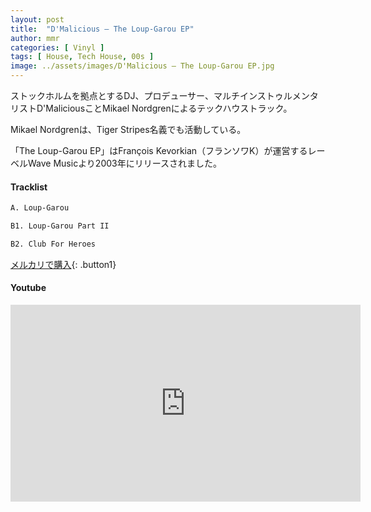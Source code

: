 ```yaml
---
layout: post
title:  "D'Malicious – The Loup-Garou EP"
author: mmr
categories: [ Vinyl ]
tags: [ House, Tech House, 00s ]
image: ../assets/images/D'Malicious – The Loup-Garou EP.jpg
---
```


ストックホルムを拠点とするDJ、プロデューサー、マルチインストゥルメンタリストD'MaliciousことMikael Nordgrenによるテックハウストラック。

Mikael Nordgrenは、Tiger Stripes名義でも活動している。

「The Loup-Garou EP」はFrançois Kevorkian（フランソワK）が運営するレーベルWave Musicより2003年にリリースされました。

#### Tracklist
```md
A. Loup-Garou

B1. Loup-Garou Part II

B2. Club For Heroes
```

[メルカリで購入](https://jp.mercari.com/item/m40447327696?afid=6142608987){: .button1}

#### Youtube
<iframe width="560" height="315" src="https://www.youtube.com/embed/Sq1BIbGyJ_U?si=Ty2Gup_8pVBm0aYP" title="YouTube video player" frameborder="0" allow="accelerometer; autoplay; clipboard-write; encrypted-media; gyroscope; picture-in-picture; web-share" referrerpolicy="strict-origin-when-cross-origin" allowfullscreen></iframe>
